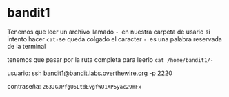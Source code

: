 # bandit1

Tenemos que leer un archivo llamado `- `en 
nuestra carpeta de usario
si intento hacer `cat-`se queda colgado 
el caracter `- `es una palabra reservada de la terminal

tenemos que pasar por la ruta completa para leerlo `cat /home/bandit1/-`

usuario:
ssh bandit1@bandit.labs.overthewire.org -p 2220

contraseña:
`263JGJPfgU6LtdEvgfWU1XP5yac29mFx`